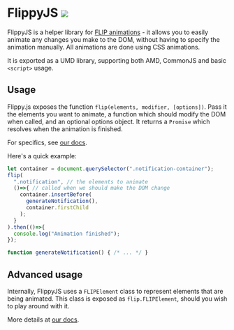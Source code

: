 # FlippyJS ![](https://travis-ci.org/birjolaxew/flippy.js.svg?branch=develop)
FlippyJS is a helper library for [FLIP animations](https://aerotwist.com/blog/flip-your-animations/) - it allows you to easily animate any changes you make to the DOM, without having to specify the animation manually. All animations are done using CSS animations.

It is exported as a UMD library, supporting both AMD, CommonJS and basic `<script>` usage.

## Usage
Flippy.js exposes the function `flip(elements, modifier, [options])`. Pass it the elements you want to animate, a function which should modify the DOM when called, and an optional options object. It returns a `Promise` which resolves when the animation is finished.

For specifics, see [our docs](https://github.com/birjolaxew/flippy.js/wiki/Usage).

Here's a quick example:
```javascript
let container = document.querySelector(".notification-container");
flip(
  ".notification", // the elements to animate
  ()=>{ // called when we should make the DOM change
    container.insertBefore(
      generateNotification(),
      container.firstChild
    );
  }
).then(()=>{
  console.log("Animation finished");
});

function generateNotification() { /* ... */ }
```

## Advanced usage

Internally, FlippyJS uses a `FLIPElement` class to represent elements that are being animated. This class is exposed as `flip.FLIPElement`, should you wish to play around with it.

More details at [our docs](https://github.com/birjolaxew/flippy.js/wiki/Advanced-Usage).

